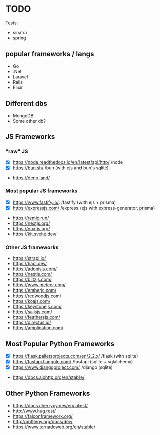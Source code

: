 # TODO

Tests:
- sinatra
- spring

## popular frameworks / langs

- Go
- .Net
- Laravel
- Rails
- Elixir

## Different dbs

- MongoDB
- Some other db?

## JS Frameworks

### "raw" JS

- [x] https://node.readthedocs.io/en/latest/api/http/ /node
- [x] https://bun.sh/ /bun (with ejs and bun's sqlite)
- https://deno.land/

### Most popular JS frameworks

- [x] https://www.fastify.io/: /fastify (with ejs + prisma)
- [x] https://expressjs.com/ /express (ejs with express-generator, prisma)
- https://remix.run/
- https://nextjs.org/
- https://nuxtjs.org/
- https://kit.svelte.dev/

### Other JS frameworks

- https://strapi.io/
- https://hapi.dev/
- https://adonisjs.com/
- https://nestjs.com/
- https://blitzjs.com/
- https://www.meteor.com/
- https://emberjs.com/
- https://redwoodjs.com/
- https://koajs.com/
- https://keystonejs.com/
- https://sailsjs.com/
- https://feathersjs.com/
- https://directus.io/
- https://amplication.com/

## Most Popular Python Frameworks

- [x] https://flask.palletsprojects.com/en/2.2.x/ /flask (with sqlite)
- [x] https://fastapi.tiangolo.com/ /fastapi (sqlite + sqlalchemy)
- [x] https://www.djangoproject.com/ /django (sqlite)
- https://docs.aiohttp.org/en/stable/

## Other Python Frameworks

- https://docs.cherrypy.dev/en/latest/
- http://www.hug.rest/
- https://falconframework.org/
- http://bottlepy.org/docs/dev/
- https://www.tornadoweb.org/en/stable/

